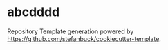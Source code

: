 # abcdddd

Repository Template generation powered by https://github.com/stefanbuck/cookiecutter-template.